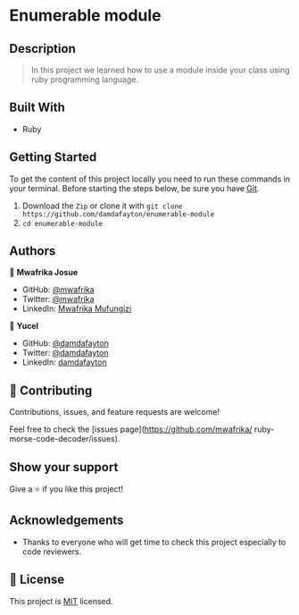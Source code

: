 # Enumerable module

## Description

> In this project we learned how to use a module inside your class using ruby programming language.

## Built With

- Ruby

## Getting Started

To get the content of this project locally you need to run these commands in your terminal.
Before starting the steps below, be sure you have [Git](https://www.linode.com/docs/guides/how-to-install-git-on-linux-mac-and-windows/).

1. Download the `Zip` or clone it with `git clone https://github.com/damdafayton/enumerable-module`
2. `cd enumerable-module`

## Authors

👤 **Mwafrika Josue**

- GitHub: [@mwafrika](https://github.com/mwafrika)
- Twitter: [@mwafrika](@mwafrikamufung1)
- LinkedIn: [Mwafrika Mufungizi](https://www.linkedin.com/in/mwafrika-mufungizi/)

👤 **Yucel**

- GitHub: [@damdafayton](https://github.com/damdafayton)
- Twitter: [@damdafayton](https://twitter.com/damdafayton)
- LinkedIn: [damdafayton](https://www.linkedin.com/in/damdafayton/)

## 🤝 Contributing

Contributions, issues, and feature requests are welcome!

Feel free to check the [issues page](https://github.com/mwafrika/
ruby-morse-code-decoder/issues).

## Show your support

Give a ⭐️ if you like this project!

## Acknowledgements

- Thanks to everyone who will get time to check this project especially to code reviewers.

## 📝 License

This project is [MIT](./MIT.md) licensed.
